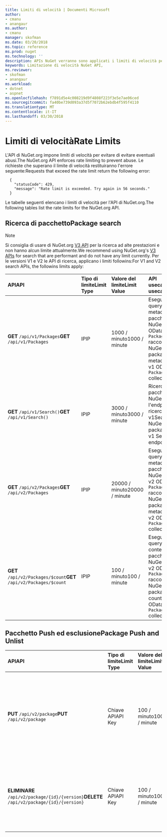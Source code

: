 ```yaml
---
title: Limiti di velocità | Documenti Microsoft
author:
- cmanu
- anangaur
ms.author:
- cmanu
manager: skofman
ms.date: 03/20/2018
ms.topic: reference
ms.prod: nuget
ms.technology: ''
description: APIs NuGet verranno sono applicati i limiti di velocità per evitare abusi.
keywords: Limitazione di velocità NuGet API,
ms.reviewer:
- skofman
- anangaur
ms.workload:
- dotnet
- aspnet
ms.openlocfilehash: f7891d5e4c008219d9f4808f223f3e5e7ae06ced
ms.sourcegitcommit: fa40be739d093a37d5f7072b62ebdb4f595f4110
ms.translationtype: MT
ms.contentlocale: it-IT
ms.lasthandoff: 03/30/2018
---
```

# <a name="rate-limits"></a><span data-ttu-id="504c5-104">Limiti di velocità</span><span class="sxs-lookup"><span data-stu-id="504c5-104">Rate Limits</span></span>

<span data-ttu-id="504c5-105">L'API di NuGet.org impone limiti di velocità per evitare di evitare eventuali abusi.</span><span class="sxs-lookup"><span data-stu-id="504c5-105">The NuGet.org API enforces rate limiting to prevent abuse.</span></span> <span data-ttu-id="504c5-106">Le richieste che superano il limite di velocità restituiranno l'errore seguente:</span><span class="sxs-lookup"><span data-stu-id="504c5-106">Requests that exceed the rate limit return the following error:</span></span> 

  ~~~
    {
      "statusCode": 429,
      "message": "Rate limit is exceeded. Try again in 56 seconds."
    }
  ~~~

<span data-ttu-id="504c5-107">Le tabelle seguenti elencano i limiti di velocità per l'API di NuGet.org.</span><span class="sxs-lookup"><span data-stu-id="504c5-107">The following tables list the rate limits for the NuGet.org API.</span></span>

## <a name="package-search"></a><span data-ttu-id="504c5-108">Ricerca di pacchetto</span><span class="sxs-lookup"><span data-stu-id="504c5-108">Package search</span></span>

> [!Note]
> <span data-ttu-id="504c5-109">Si consiglia di usare di NuGet.org [V3 API](https://docs.microsoft.com/nuget/api/search-query-service-resource) per la ricerca ad alte prestazioni e non hanno alcun limite attualmente.</span><span class="sxs-lookup"><span data-stu-id="504c5-109">We recommend using NuGet.org's [V3 APIs](https://docs.microsoft.com/nuget/api/search-query-service-resource) for search that are performant and do not have any limit currently.</span></span> <span data-ttu-id="504c5-110">Per le versioni V1 e V2 le API di ricerca, applicano i limiti followins:</span><span class="sxs-lookup"><span data-stu-id="504c5-110">For V1 and V2 search APIs, the followins limits apply:</span></span>


| <span data-ttu-id="504c5-111">API</span><span class="sxs-lookup"><span data-stu-id="504c5-111">API</span></span> | <span data-ttu-id="504c5-112">Tipo di limite</span><span class="sxs-lookup"><span data-stu-id="504c5-112">Limit Type</span></span> | <span data-ttu-id="504c5-113">Valore del limite</span><span class="sxs-lookup"><span data-stu-id="504c5-113">Limit Value</span></span> | <span data-ttu-id="504c5-114">API usecase</span><span class="sxs-lookup"><span data-stu-id="504c5-114">API usecase</span></span> |
|:---|:---|:---|:---|
<span data-ttu-id="504c5-115">**GET** `/api/v1/Packages`</span><span class="sxs-lookup"><span data-stu-id="504c5-115">**GET** `/api/v1/Packages`</span></span> | <span data-ttu-id="504c5-116">IP</span><span class="sxs-lookup"><span data-stu-id="504c5-116">IP</span></span> | <span data-ttu-id="504c5-117">1000 / minuto</span><span class="sxs-lookup"><span data-stu-id="504c5-117">1000 / minute</span></span> | <span data-ttu-id="504c5-118">Eseguire una query dei metadati del pacchetto NuGet tramite OData v1 `Packages` raccolta</span><span class="sxs-lookup"><span data-stu-id="504c5-118">Query NuGet package metadata via v1 OData `Packages` collection</span></span> |
<span data-ttu-id="504c5-119">**GET** `/api/v1/Search()`</span><span class="sxs-lookup"><span data-stu-id="504c5-119">**GET** `/api/v1/Search()`</span></span> | <span data-ttu-id="504c5-120">IP</span><span class="sxs-lookup"><span data-stu-id="504c5-120">IP</span></span> | <span data-ttu-id="504c5-121">3000 / minuto</span><span class="sxs-lookup"><span data-stu-id="504c5-121">3000 / minute</span></span> | <span data-ttu-id="504c5-122">Ricerca per i pacchetti NuGet tramite l'endpoint di ricerca v1</span><span class="sxs-lookup"><span data-stu-id="504c5-122">Search for NuGet packages via v1 Search endpoint</span></span> | 
<span data-ttu-id="504c5-123">**GET** `/api/v2/Packages`</span><span class="sxs-lookup"><span data-stu-id="504c5-123">**GET** `/api/v2/Packages`</span></span> | <span data-ttu-id="504c5-124">IP</span><span class="sxs-lookup"><span data-stu-id="504c5-124">IP</span></span> | <span data-ttu-id="504c5-125">20000 / minuto</span><span class="sxs-lookup"><span data-stu-id="504c5-125">20000 / minute</span></span> | <span data-ttu-id="504c5-126">Eseguire una query dei metadati del pacchetto NuGet tramite v2 OData `Packages` raccolta</span><span class="sxs-lookup"><span data-stu-id="504c5-126">Query NuGet package metadata via v2 OData `Packages` collection</span></span> | 
<span data-ttu-id="504c5-127">**GET** `/api/v2/Packages/$count`</span><span class="sxs-lookup"><span data-stu-id="504c5-127">**GET** `/api/v2/Packages/$count`</span></span> | <span data-ttu-id="504c5-128">IP</span><span class="sxs-lookup"><span data-stu-id="504c5-128">IP</span></span> | <span data-ttu-id="504c5-129">100 / minuto</span><span class="sxs-lookup"><span data-stu-id="504c5-129">100 / minute</span></span> | <span data-ttu-id="504c5-130">Eseguire una query conteggio pacchetto NuGet tramite v2 OData `Packages` raccolta</span><span class="sxs-lookup"><span data-stu-id="504c5-130">Query NuGet package count via v2 OData `Packages` collection</span></span> | 

## <a name="package-push-and-unlist"></a><span data-ttu-id="504c5-131">Pacchetto Push ed esclusione</span><span class="sxs-lookup"><span data-stu-id="504c5-131">Package Push and Unlist</span></span>

| <span data-ttu-id="504c5-132">API</span><span class="sxs-lookup"><span data-stu-id="504c5-132">API</span></span> | <span data-ttu-id="504c5-133">Tipo di limite</span><span class="sxs-lookup"><span data-stu-id="504c5-133">Limit Type</span></span> | <span data-ttu-id="504c5-134">Valore del limite</span><span class="sxs-lookup"><span data-stu-id="504c5-134">Limit Value</span></span> | <span data-ttu-id="504c5-135">APU usecase</span><span class="sxs-lookup"><span data-stu-id="504c5-135">APU usecase</span></span> | 
|:---|:---|:---|:--- |
<span data-ttu-id="504c5-136">**PUT** `/api/v2/package`</span><span class="sxs-lookup"><span data-stu-id="504c5-136">**PUT** `/api/v2/package`</span></span> | <span data-ttu-id="504c5-137">Chiave API</span><span class="sxs-lookup"><span data-stu-id="504c5-137">API Key</span></span> | <span data-ttu-id="504c5-138">100 / minuto</span><span class="sxs-lookup"><span data-stu-id="504c5-138">100 / minute</span></span> | <span data-ttu-id="504c5-139">Caricare un nuovo pacchetto NuGet (versione) tramite l'endpoint di push v2</span><span class="sxs-lookup"><span data-stu-id="504c5-139">Upload a new NuGet package (version) via v2 push endpoint</span></span> 
<span data-ttu-id="504c5-140">**ELIMINARE** `/api/v2/package/{id}/{version}`</span><span class="sxs-lookup"><span data-stu-id="504c5-140">**DELETE** `/api/v2/package/{id}/{version}`</span></span> | <span data-ttu-id="504c5-141">Chiave API</span><span class="sxs-lookup"><span data-stu-id="504c5-141">API Key</span></span> | <span data-ttu-id="504c5-142">100 / minuto</span><span class="sxs-lookup"><span data-stu-id="504c5-142">100 / minute</span></span> | <span data-ttu-id="504c5-143">Esclusione di un pacchetto NuGet (versione) tramite l'endpoint v2</span><span class="sxs-lookup"><span data-stu-id="504c5-143">Unlist a NuGet package (version) via v2 endpoint</span></span> 
